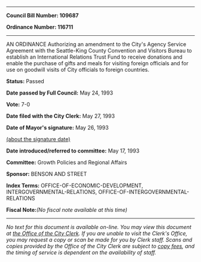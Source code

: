 

********

**Council Bill Number: 109687**
   
**Ordinance Number: 116711**
********

 AN ORDINANCE Authorizing an amendment to the City's Agency Service Agreement with the Seattle-King County Convention and Visitors Bureau to establish an International Relations Trust Fund to receive donations and enable the purchase of gifts and meals for visiting foreign officials and for use on goodwill visits of City officials to foreign countries.

**Status:** Passed
   
**Date passed by Full Council:** May 24, 1993
   
**Vote:** 7-0
   
**Date filed with the City Clerk:** May 27, 1993
   
**Date of Mayor's signature:** May 26, 1993
   
[(about the signature date)](/~public/approvaldate.htm)
   
   
   
**Date introduced/referred to committee:** May 17, 1993
   
**Committee:** Growth Policies and Regional Affairs
   
**Sponsor:** BENSON AND STREET
   
   
**Index Terms:** OFFICE-OF-ECONOMIC-DEVELOPMENT, INTERGOVERNMENTAL-RELATIONS, OFFICE-OF-INTERGOVERNMENTAL-RELATIONS

**Fiscal Note:**_(No fiscal note available at this time)_
********

_No text for this document is available on-line. You may view this document at [the Office of the City Clerk](http://www.seattle.gov/leg/clerk/contactUs.htm). If you are unable to visit the Clerk's Office, you may request a copy or scan be made for you by Clerk staff. Scans and copies provided by the Office of the City Clerk are subject to [copy fees](http://clerk.seattle.gov/~public/clerkfees.htm), and the timing of service is dependent on the availability of staff._

